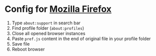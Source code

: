 # Config for [Mozilla Firefox](https://www.mozilla.org/uk/firefox/new/)

1. Type `about:support` in search bar
2. Find profile folder (`about:profiles`)
3. Close all opened browser instances
4. Paste `pref.js` content in the end of original file in your profile folder
5. Save file
6. Reboot browser
